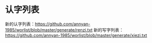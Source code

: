 # 认字列表

新的认字列表：https://github.com/annyan-1985/worlist/blob/master/generate/renzi.txt
新的写字列表：https://github.com/annyan-1985/worlist/blob/master/generate/xiezi.txt
